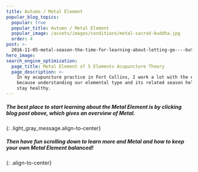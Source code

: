 ```yaml
---
title: Autumn / Metal Element
popular_blog_topics:
  popular: true
  popular_title: Autumn / Metal Element
  popular_image: /assets/images/conditions/metal-sacred-buddha.jpg
  order: 4
post: >-
  2016-11-05-metal-season-the-time-for-learning-about-letting-go----but-that-whats-of-value-remains
hero_image:
search_engine_optimization:
  page_title: Metal Element of 5 Elements Acupuncture Theory
  page_description: >-
    In my acupuncture practice in Fort Collins, I work a lot with the elements
    because understanding our elemental type and its related season helps us
    stay healthy.
---
```


##### The best place to start learning about the Metal Element is by clicking blog post above, which gives an overview of Metal.
{: .light_gray_message.align-to-center}

##### Then have fun scrolling down to learn more and Metal and how to keep your own Metal Element balanced!
{: .align-to-center}